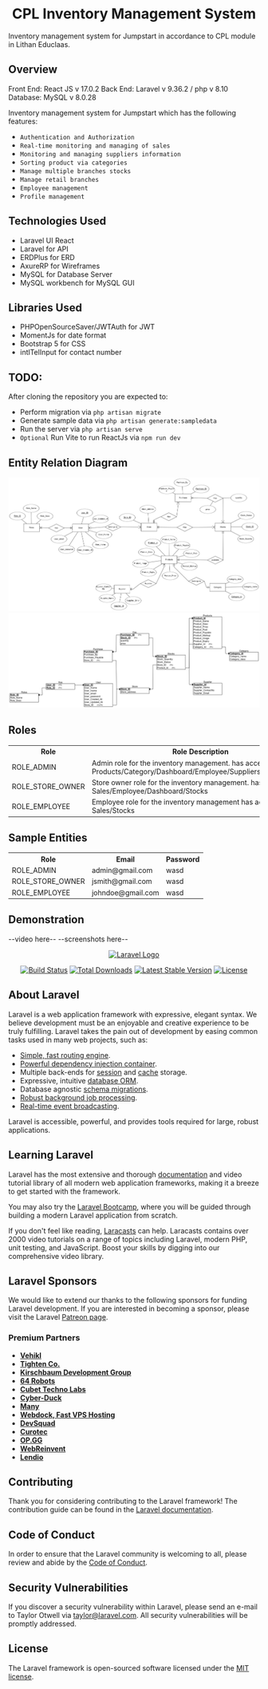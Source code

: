## <h1 align="center">CPL Inventory Management System</h1>
<p>
    Inventory management system for Jumpstart in accordance to CPL module in Lithan Educlaas.
</p>

## Overview
Front End: React JS v 17.0.2
Back End: Laravel v 9.36.2 / php v 8.10
Database: MySQL v 8.0.28

Inventory management system for Jumpstart which has the following features:<br/>

- `Authentication and Authorization`
- `Real-time monitoring and managing of sales`
- `Monitoring and managing suppliers information`
- `Sorting product via categories`
- `Manage multiple branches stocks`
- `Manage retail branches`
- `Employee management`
- `Profile management`

## Technologies Used
- Laravel UI React
- Laravel for API
- ERDPlus for ERD
- AxureRP for Wireframes
- MySQL for Database Server
- MySQL workbench for MySQL GUI

## Libraries Used
- PHPOpenSourceSaver/JWTAuth for JWT
- MomentJs for date format
- Bootstrap 5 for CSS
- intlTelInput for contact number

## TODO: 
After cloning the repository you are expected to:
- Perform migration via `php artisan migrate`
- Generate sample data via `php artisan generate:sampledata`
- Run the server via `php artisan serve`
- ``Optional`` Run Vite to run ReactJs via `npm run dev`
 
## Entity Relation Diagram
![entity-relation](/public/img/ERD%20final.png)
<br/>
![entity-logical-design](/public/img/Logical%20design%20final.png)

## Roles
<table>
  <tr>
    <th>Role</th>
    <th>Role Description</th>
  </tr>
  <tr>
    <td>ROLE_ADMIN</td>
    <td>Admin role for the inventory management. has access to: Products/Category/Dashboard/Employee/Suppliers/Stores/Stocks</td>
  </tr>
  <tr>
    <td>ROLE_STORE_OWNER</td>
    <td>Store owner role for the inventory management. has access to: Sales/Employee/Dashboard/Stocks</td>
  </tr>
  <tr>
    <td>ROLE_EMPLOYEE</td>
    <td>Employee role for the inventory management has access to: Sales/Stocks</td>
  </tr>
</table>

## Sample Entities

<table>
  <tr>
    <th>Role</th>
    <th>Email</th>
    <th>Password</th>
  </tr>
  <tr>
    <td>ROLE_ADMIN</td>
    <td>admin@gmail.com</td>
    <td>wasd</td>
  </tr>
  <tr>
    <td>ROLE_STORE_OWNER</td>
    <td>jsmith@gmail.com</td>
    <td>wasd</td>
  </tr>
  <tr>
    <td>ROLE_EMPLOYEE</td>
    <td>johndoe@gmail.com</td>
    <td>wasd</td>
  </tr>
</table>

## Demonstration 
--video here--
--screenshots here--

<p align="center"><a href="https://laravel.com" target="_blank"><img src="https://raw.githubusercontent.com/laravel/art/master/logo-lockup/5%20SVG/2%20CMYK/1%20Full%20Color/laravel-logolockup-cmyk-red.svg" width="400" alt="Laravel Logo"></a></p>

<p align="center">
<a href="https://travis-ci.org/laravel/framework"><img src="https://travis-ci.org/laravel/framework.svg" alt="Build Status"></a>
<a href="https://packagist.org/packages/laravel/framework"><img src="https://img.shields.io/packagist/dt/laravel/framework" alt="Total Downloads"></a>
<a href="https://packagist.org/packages/laravel/framework"><img src="https://img.shields.io/packagist/v/laravel/framework" alt="Latest Stable Version"></a>
<a href="https://packagist.org/packages/laravel/framework"><img src="https://img.shields.io/packagist/l/laravel/framework" alt="License"></a>
</p>

## About Laravel

Laravel is a web application framework with expressive, elegant syntax. We believe development must be an enjoyable and creative experience to be truly fulfilling. Laravel takes the pain out of development by easing common tasks used in many web projects, such as:

- [Simple, fast routing engine](https://laravel.com/docs/routing).
- [Powerful dependency injection container](https://laravel.com/docs/container).
- Multiple back-ends for [session](https://laravel.com/docs/session) and [cache](https://laravel.com/docs/cache) storage.
- Expressive, intuitive [database ORM](https://laravel.com/docs/eloquent).
- Database agnostic [schema migrations](https://laravel.com/docs/migrations).
- [Robust background job processing](https://laravel.com/docs/queues).
- [Real-time event broadcasting](https://laravel.com/docs/broadcasting).

Laravel is accessible, powerful, and provides tools required for large, robust applications.

## Learning Laravel

Laravel has the most extensive and thorough [documentation](https://laravel.com/docs) and video tutorial library of all modern web application frameworks, making it a breeze to get started with the framework.

You may also try the [Laravel Bootcamp](https://bootcamp.laravel.com), where you will be guided through building a modern Laravel application from scratch.

If you don't feel like reading, [Laracasts](https://laracasts.com) can help. Laracasts contains over 2000 video tutorials on a range of topics including Laravel, modern PHP, unit testing, and JavaScript. Boost your skills by digging into our comprehensive video library.

## Laravel Sponsors

We would like to extend our thanks to the following sponsors for funding Laravel development. If you are interested in becoming a sponsor, please visit the Laravel [Patreon page](https://patreon.com/taylorotwell).

### Premium Partners

- **[Vehikl](https://vehikl.com/)**
- **[Tighten Co.](https://tighten.co)**
- **[Kirschbaum Development Group](https://kirschbaumdevelopment.com)**
- **[64 Robots](https://64robots.com)**
- **[Cubet Techno Labs](https://cubettech.com)**
- **[Cyber-Duck](https://cyber-duck.co.uk)**
- **[Many](https://www.many.co.uk)**
- **[Webdock, Fast VPS Hosting](https://www.webdock.io/en)**
- **[DevSquad](https://devsquad.com)**
- **[Curotec](https://www.curotec.com/services/technologies/laravel/)**
- **[OP.GG](https://op.gg)**
- **[WebReinvent](https://webreinvent.com/?utm_source=laravel&utm_medium=github&utm_campaign=patreon-sponsors)**
- **[Lendio](https://lendio.com)**

## Contributing

Thank you for considering contributing to the Laravel framework! The contribution guide can be found in the [Laravel documentation](https://laravel.com/docs/contributions).

## Code of Conduct

In order to ensure that the Laravel community is welcoming to all, please review and abide by the [Code of Conduct](https://laravel.com/docs/contributions#code-of-conduct).

## Security Vulnerabilities

If you discover a security vulnerability within Laravel, please send an e-mail to Taylor Otwell via [taylor@laravel.com](mailto:taylor@laravel.com). All security vulnerabilities will be promptly addressed.

## License

The Laravel framework is open-sourced software licensed under the [MIT license](https://opensource.org/licenses/MIT).
